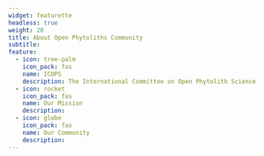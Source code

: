 ```yaml
---
widget: featurette
headless: true
weight: 20
title: About Open Phytoliths Community
subtitle: 
feature:
  - icon: tree-palm
    icon_pack: fas
    name: ICOPS
    description: The International Committee on Open Phytolith Science (ICOPS) has been created within the [International Phytolith Society](https://phytoliths.org/) to work on increasing the knowledge of and implementation of open science practices in phytolith research. 
  - icon: rocket
    icon_pack: fas
    name: Our Mission
    description: 
  - icon: globe
    icon_pack: fas
    name: Our Community
    description: 
---
```

